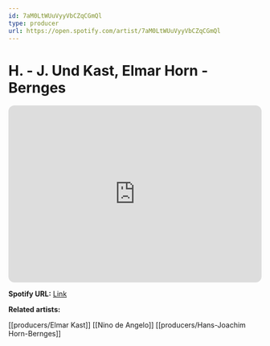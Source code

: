 ```yaml
---
id: 7aM0LtWUuVyyVbCZqCGmQl
type: producer
url: https://open.spotify.com/artist/7aM0LtWUuVyyVbCZqCGmQl
---
```

# H. - J. Und Kast, Elmar Horn - Bernges

<iframe style="border-radius:12px" src="https://open.spotify.com/embed/artist/7aM0LtWUuVyyVbCZqCGmQl" width="100%" height="352" frameBorder="0" allowfullscreen="" allow="autoplay; clipboard-write; encrypted-media; fullscreen; picture-in-picture" loading="lazy"></iframe>

**Spotify URL:** [Link](https://open.spotify.com/artist/7aM0LtWUuVyyVbCZqCGmQl)

**Related artists:**

[[producers/Elmar Kast]]
[[Nino de Angelo]]
[[producers/Hans-Joachim Horn-Bernges]]
